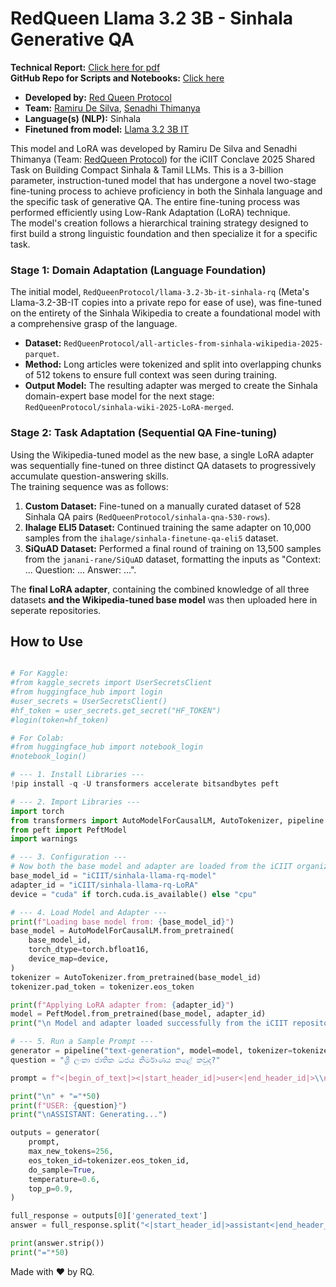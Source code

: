 # RedQueen Llama 3.2 3B - Sinhala Generative QA

**Technical Report:** [Click here for pdf](https://drive.google.com/file/d/1XFPwiwTx5j8yxcBCxmyDZgK5ldpulFw-/view?usp=sharing)
<br>
**GitHub Repo for Scripts and Notebooks:** [Click here](https://github.com/scythe410/Below-8B-Sinhala-LLM-Training---RedQueen-Protocol)

- **Developed by:** [Red Queen Protocol](https://huggingface.co/RedQueenProtocol)
- **Team:** [Ramiru De Silva](https://www.linkedin.com/in/ramirudesilva/), [Senadhi Thimanya](https://www.linkedin.com/in/senadhi-chandrasekara/)
- **Language(s) (NLP):** Sinhala
- **Finetuned from model:** [Llama 3.2 3B IT](https://huggingface.co/meta-llama/Llama-3.2-3B-Instruct)



This model and LoRA was developed by Ramiru De Silva and Senadhi Thimanya (Team: [RedQueen Protocol](https://huggingface.co/RedQueenProtocol)) for the iCIIT Conclave 2025 Shared Task on Building Compact Sinhala & Tamil LLMs. 
This is a 3-billion parameter, instruction-tuned model that has undergone a novel two-stage fine-tuning process to achieve proficiency in both the Sinhala language and the specific task of generative QA. The entire fine-tuning process was performed efficiently using Low-Rank Adaptation (LoRA) technique.
<br>
The model's creation follows a hierarchical training strategy designed to first build a strong linguistic foundation and then specialize it for a specific task.

### Stage 1: Domain Adaptation (Language Foundation)
The initial model, `RedQueenProtocol/llama-3.2-3b-it-sinhala-rq` (Meta's Llama-3.2-3B-IT copies into a private repo for ease of use), was fine-tuned on the entirety of the Sinhala Wikipedia to create a foundational model with a comprehensive grasp of the language.
- **Dataset:** `RedQueenProtocol/all-articles-from-sinhala-wikipedia-2025-parquet`.
- **Method:** Long articles were tokenized and split into overlapping chunks of 512 tokens to ensure full context was seen during training.
- **Output Model:** The resulting adapter was merged to create the Sinhala domain-expert base model for the next stage: `RedQueenProtocol/sinhala-wiki-2025-LoRA-merged`.

### Stage 2: Task Adaptation (Sequential QA Fine-tuning)
Using the Wikipedia-tuned model as the new base, a single LoRA adapter was sequentially fine-tuned on three distinct QA datasets to progressively accumulate question-answering skills.
<br>
The training sequence was as follows:
1. **Custom Dataset:** Fine-tuned on a manually curated dataset of 528 Sinhala QA pairs (`RedQueenProtocol/sinhala-qna-530-rows`).
2. **Ihalage ELI5 Dataset:** Continued training the same adapter on 10,000 samples from the `ihalage/sinhala-finetune-qa-eli5` dataset.
3. **SiQuAD Dataset:** Performed a final round of training on 13,500 samples from the `janani-rane/SiQuAD` dataset, formatting the inputs as "Context: ... Question: ... Answer: ...".

The **final LoRA adapter**, containing the combined knowledge of all three datasets **and the Wikipedia-tuned base model** was then uploaded here in seperate repositories.

## How to Use

```python

# For Kaggle:
#from kaggle_secrets import UserSecretsClient
#from huggingface_hub import login
#user_secrets = UserSecretsClient()
#hf_token = user_secrets.get_secret("HF_TOKEN")
#login(token=hf_token)

# For Colab:
#from huggingface_hub import notebook_login
#notebook_login()

# --- 1. Install Libraries ---
!pip install -q -U transformers accelerate bitsandbytes peft

# --- 2. Import Libraries ---
import torch
from transformers import AutoModelForCausalLM, AutoTokenizer, pipeline
from peft import PeftModel
import warnings

# --- 3. Configuration ---
# Now both the base model and adapter are loaded from the iCIIT organization.
base_model_id = "iCIIT/sinhala-llama-rq-model"
adapter_id = "iCIIT/sinhala-llama-rq-LoRA"
device = "cuda" if torch.cuda.is_available() else "cpu"

# --- 4. Load Model and Adapter ---
print(f"Loading base model from: {base_model_id}")
base_model = AutoModelForCausalLM.from_pretrained(
    base_model_id,
    torch_dtype=torch.bfloat16,
    device_map=device,
)
tokenizer = AutoTokenizer.from_pretrained(base_model_id)
tokenizer.pad_token = tokenizer.eos_token

print(f"Applying LoRA adapter from: {adapter_id}")
model = PeftModel.from_pretrained(base_model, adapter_id)
print("\n Model and adapter loaded successfully from the iCIIT repositories.")

# --- 5. Run a Sample Prompt ---
generator = pipeline("text-generation", model=model, tokenizer=tokenizer)
question = "ශ්‍රී ලංකා ජාතික ධජය නිර්මාණය කළේ කවුද?"

prompt = f"<|begin_of_text|><|start_header_id|>user<|end_header_id|>\\n\\n{question}<|eot_id|><|start_header_id|>assistant<|end_header_id|>\\n\\n"

print("\n" + "="*50)
print(f"USER: {question}")
print("\nASSISTANT: Generating...")

outputs = generator(
    prompt,
    max_new_tokens=256,
    eos_token_id=tokenizer.eos_token_id,
    do_sample=True,
    temperature=0.6,
    top_p=0.9,
)

full_response = outputs[0]['generated_text']
answer = full_response.split("<|start_header_id|>assistant<|end_header_id|>\\n\\n")[1].replace("<|eot_id|>", "")

print(answer.strip())
print("="*50)
```
Made with ❤️ by RQ.